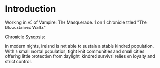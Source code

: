 # Introduction

Working in v5 of Vampire: The Masquerade. 1 on 1 chronicle titled "The Bloodstained Waltz"

Chronicle Synopsis:

in modern nights, ireland is not able to sustain a stable kindred population. With a small mortal population, tight knit communities and small cities offering little protection from daylight, kindred survival relies on loyalty and strict control.&#x20;
